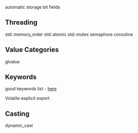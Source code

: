 automatic storage 
bit fields

## Threading
std::memory_order
std::atomic
std::mutex
semaphore
coroutine

## Value Categories
glvalue

## Keywords
good keywords list - [here](https://en.cppreference.com/w/cpp/keyword)

Volatile
explicit
export


## Casting
dynamic_cast